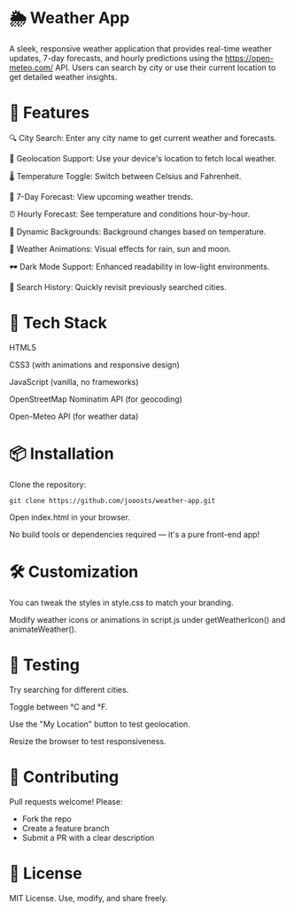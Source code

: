 # 🌦️ Weather App
A sleek, responsive weather application that provides real-time weather updates, 7-day forecasts, and hourly predictions using the https://open-meteo.com/ API. Users can search by city or use their current location to get detailed weather insights.

# 🚀 Features

🔍 City Search: Enter any city name to get current weather and forecasts.

📍 Geolocation Support: Use your device's location to fetch local weather.

🌡️ Temperature Toggle: Switch between Celsius and Fahrenheit.

📅 7-Day Forecast: View upcoming weather trends.

⏰ Hourly Forecast: See temperature and conditions hour-by-hour.

🎨 Dynamic Backgrounds: Background changes based on temperature.

🌈 Weather Animations: Visual effects for rain, sun  and moon.

🕶️ Dark Mode Support: Enhanced readability in low-light environments.

📜 Search History: Quickly revisit previously searched cities.

# 🧰 Tech Stack

HTML5

CSS3 (with animations and responsive design)

JavaScript (vanilla, no frameworks)

OpenStreetMap Nominatim API (for geocoding)

Open-Meteo API (for weather data)

# 📦 Installation

Clone the repository:

```
git clone https://github.com/jooosts/weather-app.git
```

Open index.html in your browser.

No build tools or dependencies required — it's a pure front-end app!

# 🛠️ Customization

You can tweak the styles in style.css to match your branding.

Modify weather icons or animations in script.js under getWeatherIcon() and animateWeather().

# 🧪 Testing

Try searching for different cities.

Toggle between °C and °F.

Use the "My Location" button to test geolocation.

Resize the browser to test responsiveness.

# 🤝 Contributing

Pull requests welcome! Please:

- Fork the repo
- Create a feature branch
- Submit a PR with a clear description

# 📄 License

MIT License. Use, modify, and share freely.
